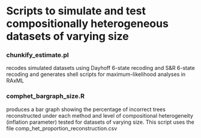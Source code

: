 # Scripts to simulate and test compositionally heterogeneous datasets of varying size

### chunkify_estimate.pl
recodes simulated datasets using Dayhoff 6-state recoding and S&R 6-state recoding and generates shell scripts for maximum-likelihood analyses in RAxML

### comphet_bargraph_size.R
produces a bar graph showing the percentage of incorrect trees reconstructed under each method and level of compositional heterogeneity (inflation parameter) tested for datasets of varying size. This script uses the file comp_het_proportion_reconstruction.csv
